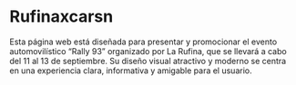 # Rufinaxcarsn
Esta página web está diseñada para presentar y promocionar el evento automovilístico “Rally 93” organizado por La Rufina, que se llevará a cabo del 11 al 13 de septiembre. Su diseño visual atractivo y moderno se centra en una experiencia clara, informativa y amigable para el usuario.
